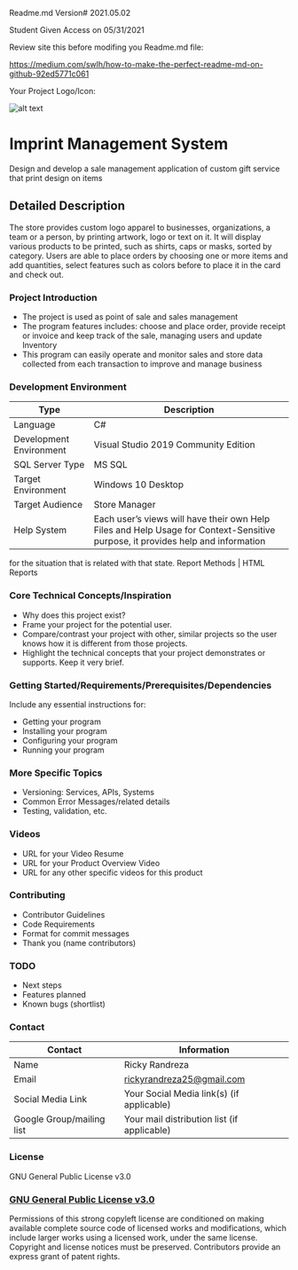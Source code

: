 Readme.md Version# 2021.05.02

Student Given Access on 05/31/2021

Review site this before modifing you Readme.md file:

https://medium.com/swlh/how-to-make-the-perfect-readme-md-on-github-92ed5771c061


Your Project Logo/Icon: 

![alt text](https://github.com/JamesFlippin/Final-Project-21SP_StudentTemplate/blob/main/OctoCat_SM.png "My Pet Octocat Logo")

# Imprint Management System
Design and develop a sale management application of custom gift service that print design on items

## Detailed Description 
The store provides custom logo apparel to businesses, organizations, a team or a person, by printing artwork, logo or text on it.
It will display various products to be printed, such as shirts, caps or masks, sorted by category. Users  are able to place orders by choosing one or more items and add quantities, select features such as colors before to place it in the card and check out.

### Project Introduction  

- The project is used as point of sale and sales management 
- The program features includes: choose and place order, provide receipt or invoice and keep track of the sale, managing users and update Inventory
- This program can easily operate and monitor sales and store data collected from each transaction to improve and manage business 


### Development Environment

Type | Description
-----|-------------
Language | C#
Development Environment | Visual Studio 2019 Community Edition
SQL Server Type | MS SQL 
Target Environment | Windows 10 Desktop
Target Audience | Store Manager
Help System | Each user’s views will have their own Help Files and Help Usage for Context-Sensitive purpose, it provides help and information 
for the situation that is related with that state.
Report Methods | HTML Reports

### Core Technical Concepts/Inspiration

- Why does this project exist?
- Frame your project for the potential user. 
- Compare/contrast your project with other, similar projects so the user knows how it is different from those projects.
- Highlight the technical concepts that your project demonstrates or supports. Keep it very brief.

### Getting Started/Requirements/Prerequisites/Dependencies
Include any essential instructions for:
- Getting your program
- Installing your program
- Configuring your program
- Running your program

### More Specific Topics
- Versioning: Services, APIs, Systems
- Common Error Messages/related details
- Testing, validation, etc.

### Videos
- URL for your Video Resume
- URL for your Product Overview Video
- URL for any other specific videos for this product

### Contributing
- Contributor Guidelines
- Code Requirements
- Format for commit messages
- Thank you (name contributors)

### TODO
- Next steps
- Features planned
- Known bugs (shortlist)

### Contact

Contact | Information
--------|------
Name | Ricky Randreza
Email | rickyrandreza25@gmail.com
Social Media Link | Your Social Media link(s) (if applicable)
Google Group/mailing list | Your mail distribution list (if applicable)

### License

GNU General Public License v3.0
### <a href="https://github.com/TSTC-CPT/SU21-RandrezaVoharisoaM/blob/main/LICENSE" target="_blank">GNU General Public License v3.0</a>

Permissions of this strong copyleft license are conditioned on making available complete source code of licensed works and modifications, which include larger works using a licensed work, under the same license. Copyright and license notices must be preserved. Contributors provide an express grant of patent rights.
